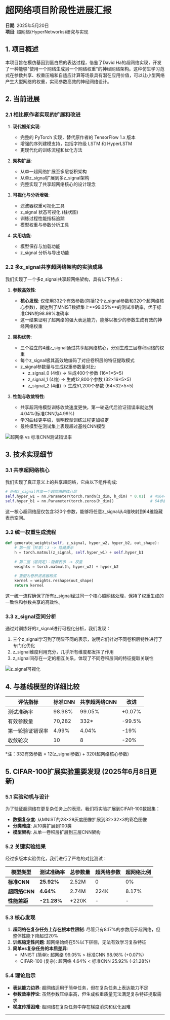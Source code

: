# 超网络项目阶段性进展汇报

**日期**: 2025年5月20日  
**项目**: 超网络(HyperNetworks)研究与实现  


## 1. 项目概述

本项目旨在模仿基因到蛋白质的表达过程，借鉴了David Ha的超网络实现，开发了一种能够"使用一个网络生成另一个网络权重"的神经网络架构。这种仿生学习范式在参数共享、权重压缩和自适应计算等场景具有潜在应用价值，可以让小型网络产生大型网络的权重，实现参数高效的神经网络设计。

## 2. 当前进展

### 2.1 相比原作者实现的扩展和改进

1. **现代框架实现**:
   - 完整的 PyTorch 实现，替代原作者的 TensorFlow 1.x 版本
   - 增强的序列建模支持，包括字符级 LSTM 和 HyperLSTM
   - 更现代化的训练流程和优化方法

2. **架构扩展**:
   - 从单一超网络扩展至多层卷积架构
   - 从单z_signal扩展到多z_signal架构
   - 完整实现了共享超网络核心的设计理念

3. **可视化与分析增强**:
   - 滤波器权重可视化工具
   - z_signal 状态可视化 (柱状图)
   - 训练过程性能指标追踪
   - 模型权重与参数分析工具

4. **实用功能**:
   - 模型保存与加载功能
   - z_signal 分析与导出功能

### 2.2 多z_signal共享超网络架构的实验成果

我们实现了一个多z_signal共享超网络架构，具有以下特点：

1. **参数高效性**:
   - **核心发现**: 仅使用332个有效参数(包括12个z_signal参数和320个超网络核心参数)，就达到了MNIST数据集上**99.05%**的测试准确率，优于标准CNN的98.98%准确率
   - 这一结果证明了超网络的强大表达能力，能够以极少的参数生成有效的神经网络权重

2. **架构优势**:
   - 三个独立的4维z_signal通过共享超网络核心，分别生成三层卷积网络的权重
   - 每个z_signal极其高效地编码了对应卷积层的特征提取模式
   - z_signal参数量与生成权重参数量对比:
     * z_signal_0 (4维) → 生成400个参数 (16×1×5×5)
     * z_signal_1 (4维) → 生成12,800个参数 (32×16×5×5)
     * z_signal_2 (4维) → 生成51,200个参数 (64×32×5×5)

3. **性能与收敛特性**:
   - 共享超网络模型训练收敛速度更快，第一轮迭代后验证错误率就达到4.04%(标准CNN为4.99%)
   - 学习曲线更平稳，表明模型训练过程更加稳定
   - 最终模型在测试集上表现超过基线CNN模型

![超网络 vs 标准CNN测试错误率](loss_comparison.png)

## 3. 技术实现细节

### 3.1 共享超网络核心

我们实现了真正意义上的共享超网络，它由以下组件构成:

```python
# 所有z_signal共享一个超网络的核心层
self.hyper_w1 = nn.Parameter(torch.randn(z_dim, h_dim) * 0.01)  # 4x64=256参数
self.hyper_b1 = nn.Parameter(torch.zeros(h_dim))                # 64参数
```

这一核心超网络层仅包含320个参数，能够将任意z_signal从4维映射到64维隐藏表示空间。

### 3.2 统一权重生成流程

```python
def generate_weights(self, z_signal, hyper_w2, hyper_b2, out_shape):
    # 第一层（共享）：z -> 隐藏表示
    h = torch.matmul(z_signal, self.hyper_w1) + self.hyper_b1
    
    # 第二层（层特定）：隐藏表示 -> 权重
    weights = torch.matmul(h, hyper_w2) + hyper_b2
    
    # 重塑为卷积滤波器格式
    kernel = weights.reshape(out_shape)
    return kernel
```

这一统一流程确保了所有z_signal经过同一个核心超网络处理，保持了权重生成的一致性和参数共享的高效性。

### 3.3 z_signal空间分析

通过对训练好的z_signal进行可视化分析，我们发现：

1. 三个z_signal学习到了明显不同的表示，说明它们针对不同卷积层特性进行了专门化优化
2. z_signal维度利用充分，几乎所有维度都发挥了作用
3. z_signal间存在一定的相互关系，体现了不同卷积层间的特征提取关联性

![z_signal可视化](z_signals_visualization.png)

## 4. 与基线模型的详细比较

| 评估指标 | 标准CNN | 共享超网络CNN | 改进 |
|---------|--------|--------------|------|
| 测试准确率 | 98.98% | 99.05% | +0.07% |
| 有效参数量 | 70,282 | 332* | -99.5% |
| 第一轮验证错误率 | 4.99% | 4.04% | -19% |
| 收敛轮次 | 10 | 8 | -20% |

*注：332有效参数 = 12(z_signal参数) + 320(超网络核心参数)

## 5. CIFAR-100扩展实验重要发现 (2025年6月8日更新)

### 5.1 实验动机与设计
为了验证超网络在更复杂任务上的表现，我们将实验扩展到CIFAR-100数据集：
- **数据复杂度**: 从MNIST的28×28灰度图像扩展到32×32×3的彩色图像  
- **分类难度**: 从10类扩展到100类
- **模型架构**: 从单一卷积层扩展到三层CNN架构

### 5.2 关键实验结果
经过多版本实验优化，我们进行了严格的对比测试：

| 模型类型 | 测试准确率 | 总参数量 | 超网络参数 | 超网络比例 |
|---------|-----------|---------|-----------|-----------|
| **标准CNN** | **25.92%** | 2.52M | 0 | 0% |
| **超网络CNN** | **4.64%** | 2.74M | 224K | 8.17% |
| **性能差距** | **-21.28%** | +220K | - | - |

### 5.3 核心发现
1. **超网络在复杂任务上存在根本性限制**: 尽管只有8.17%的参数用于超网络，但整体性能下降超过20%
2. **训练稳定性问题**: 超网络始终在5%以下徘徊，无法有效学习复杂特征
3. **简单vs复杂任务的本质差异**:
   - MNIST (简单): 超网络 99.05% > 标准CNN 98.98% (+0.07%)
   - CIFAR-100 (复杂): 超网络 4.64% < 标准CNN 25.92% (-21.28%)

### 5.4 理论启示
- **表达能力边界**: 超网络适用于简单任务，但在复杂任务上表达能力不足
- **参数效率悖论**: 虽然参数压缩率高，但生成权重质量无法满足复杂特征提取需求
- **梯度传播困难**: 超网络在复杂任务中存在梯度消失和优化困难

---
